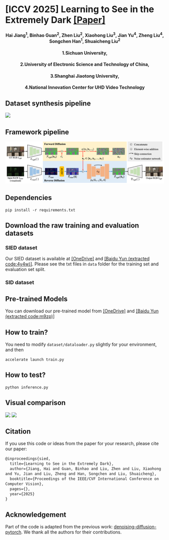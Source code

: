 # [ICCV 2025] Learning to See in the Extremely Dark [[Paper]](https://arxiv.org/pdf/2506.21132)
<h4 align="center">Hai Jiang<sup>1</sup>, Binhao Guan<sup>2</sup>, Zhen Liu<sup>2</sup>, Xiaohong Liu<sup>3</sup>, Jian Yu<sup>4</sup>, Zheng Liu<sup>4</sup>, Songchen Han<sup>1</sup>, Shuaicheng Liu<sup>2</sup></center>
<h4 align="center">1.Sichuan University,</center></center>
<h4 align="center">2.University of Electronic Science and Technology of China,</center></center>
<h4 align="center">3.Shanghai Jiaotong University,</center></center>
<h4 align="center">4.National Innovation Center for UHD Video Technology</center></center>

## Dataset synthesis pipeline
![](./Figure/syn_pipe.png)

## Framework pipeline
![](./Figure/framework.png)

## Dependencies
```
pip install -r requirements.txt
````

## Download the raw training and evaluation datasets
### SIED dataset
Our SIED dataset is available at [[OneDrive]](https://1drv.ms/f/c/e379fe7c770e3033/Ejd2sO7WNMlGiAVSqFtu1KkBF8UL_RU9unCds1Mu8z8IPw?e=gyBKoy) and [[Baidu Yun (extracted code:4y4w)]](https://pan.baidu.com/s/13DpBAePEHpV0k4Mj96fgrw). Please see the txt files in ```data``` folder for the training set and evaluation set split. 

### SID dataset

## Pre-trained Models 
You can download our pre-trained model from [[OneDrive]]() and [[Baidu Yun (extracted code:m9zp)]](https://pan.baidu.com/s/1m3pP50qopY8TRoGwt6wrjA)

## How to train?
You need to modify ```dataset/dataloader.py``` slightly for your environment, and then
```
accelerate launch train.py  
```

## How to test?
```
python inference.py
```

## Visual comparison
![](./Figure/visual_canon.png)
![](./Figure/visual_sony.png)
## Citation
If you use this code or ideas from the paper for your research, please cite our paper:
```
@inproceedings{sied,
  title={Learning to See in the Extremely Dark},
  author={Jiang, Hai and Guan, Binhao and Liu, Zhen and Liu, Xiaohong and Yu, Jian and Liu, Zheng and Han, Songchen and Liu, Shuaicheng},
  booktitle={Proceedings of the IEEE/CVF International Conference on Computer Vision},
  pages={},
  year={2025}
}
```

## Acknowledgement
Part of the code is adapted from the previous work: [denoising-diffusion-pytorch](https://github.com/lucidrains/denoising-diffusion-pytorch). We thank all the authors for their contributions.

